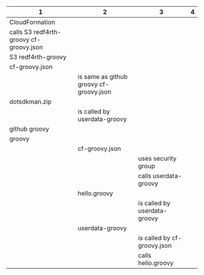 | 1 | 2 | 3 | 4 |
|--- | --- | --- | --- |
| CloudFormation
 | calls S3 redf4rth-groovy cf-groovy.json | | 
S3 redf4rth-groovy | | | 
 | cf-groovy.json | | 
 | | is same as github groovy cf-groovy.json | 
 | dotsdkman.zip | | 
 | | is called by userdata-groovy | 
github groovy | | | 
 | groovy | | 
 | | cf-groovy.json | 
 | | | uses security group
 | | | calls userdata-groovy
 | | hello.groovy | 
 | | | is called by userdata-groovy
 | | userdata-groovy | 
 | | | is called by cf-groovy.json
 | | | calls hello.groovy
